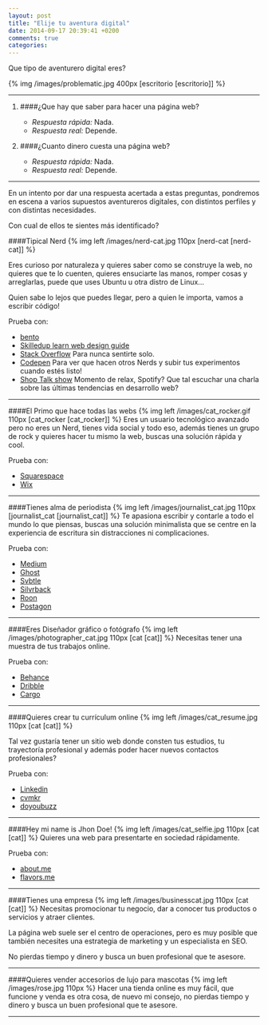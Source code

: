 ```yaml
---
layout: post
title: "Elije tu aventura digital"
date: 2014-09-17 20:39:41 +0200
comments: true
categories: 
---
```



Que tipo de aventurero digital eres?

<!--more-->


{% img /images/problematic.jpg 400px [escritorio [escritorio]] %}

<hr>

1. ####¿Que hay que saber para hacer una página web?
	+ *Respuesta rápida:* Nada.
	+ *Respuesta real:* Depende.

1. ####¿Cuanto dinero cuesta una página web?
	+ *Respuesta rápida:* Nada.
	+ *Respuesta real:* Depende.

<hr>

En un intento por dar una respuesta acertada a estas preguntas, pondremos en escena a varios supuestos aventureros digitales, con distintos perfiles y con distintas necesidades.

Con cual de ellos te sientes más identificado?


####Tipical Nerd
{% img left /images/nerd-cat.jpg 110px [nerd-cat [nerd-cat]] %}

Eres curioso por naturaleza y quieres saber como se construye la web, no quieres que te lo cuenten, quieres ensuciarte las manos, romper cosas y arreglarlas, puede que uses Ubuntu u otra distro de Linux...

Quien sabe lo lejos que puedes llegar, pero a quien le importa, vamos a escribir código!

<div class="clearfix"></div>

Prueba con:
 
 + [bento](https://www.bento.io/)
 + [Skilledup learn web design guide](http://www.skilledup.com/learn-web-design-guide/)
 + [Stack Overflow](http://stackoverflow.com/) Para nunca sentirte solo.
 + [Codepen](http://codepen.io/) Para ver que hacen otros Nerds y subir tus experimentos cuando estés listo!
 + [Shop Talk show](http://shoptalkshow.com/) Momento de relax, Spotify? Que tal escuchar una charla sobre las últimas tendencias en desarrollo web?
 	
 <hr>
 
####El Primo que hace todas las webs
{% img left /images/cat_rocker.gif 110px [cat_rocker [cat_rocker]] %}
Eres un usuario tecnológico avanzado pero no eres un Nerd, tienes vida social y todo eso, además tienes un grupo de rock y quieres hacer tu mismo la web, buscas una solución rápida y cool.

<div class="clearfix"></div>


Prueba con:

+ [Squarespace](http://www.squarespace.com/)
+ [Wix](http://es.wix.com/)


	
<hr>

####Tienes alma de periodista
{% img left /images/journalist_cat.jpg 110px [journalist_cat [journalist_cat]] %}
Te apasiona escribir y contarle a todo el mundo lo que piensas, buscas una solución minimalista que se centre en la experiencia de escritura sin distracciones ni complicaciones.

<div class="clearfix"></div>

Prueba con:

+ [Medium](https://medium.com/)
+ [Ghost](https://ghost.org/)
+ [Svbtle](https://svbtle.com/)
+ [Silvrback](https://www.silvrback.com/)
+ [Roon](https://roon.io/)
+ [Postagon](http://www.postagon.com/)

<hr>

####Eres Diseñador gráfico o fotógrafo
{% img left /images/photographer_cat.jpg 110px [cat [cat]] %}
 Necesitas tener una muestra de tus trabajos online.

<div class="clearfix"></div>

Prueba con:

+ [Behance](https://www.behance.net/)
+ [Dribble](https://dribbble.com/)
+ [Cargo](http://cargocollective.com/)

<hr>

####Quieres crear tu currículum online
{% img left /images/cat_resume.jpg 110px [cat [cat]] %}

 Tal vez gustaría tener un sitio web donde consten tus estudios, tu trayectoría profesional y además poder hacer nuevos contactos profesionales?

<div class="clearfix"></div>

Prueba con:

+ [Linkedin](https://es.linkedin.com/)
+ [cvmkr](http://cvmkr.com/)
+ [doyoubuzz](http://www.doyoubuzz.com/us/)

<hr>

####Hey mi name is Jhon Doe!
{% img left /images/cat_selfie.jpg 110px [cat [cat]] %}
Quieres una web para presentarte en sociedad rápidamente.

<div class="clearfix"></div>

Prueba con:

+ [about.me](https://about.me/)
+ [flavors.me](http://es.flavors.me/)

<hr>

####Tienes una empresa
{% img left /images/businesscat.jpg 110px [cat [cat]] %}
Necesitas promocionar tu negocio, dar a conocer tus productos o servicios y atraer clientes.

La página  web suele ser el centro de operaciones, pero es muy posible que también necesites una estrategia de marketing y un especialista en SEO.

No pierdas tiempo y dinero y busca un buen profesional que te asesore.

<hr>

####Quieres vender accesorios de lujo para mascotas
{% img left /images/rose.jpg 110px %}
Hacer una tienda online es muy fácil, que funcione y venda es otra cosa, de nuevo mi consejo, no pierdas tiempo y dinero y busca un buen profesional que te asesore.

<hr>








